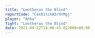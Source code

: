 ```yaml
---
title: "Leotheras the Blind"
reportCode: "C4x81tcXAbr9YMgj"
player: "Ankw"
fight: "Leotheras the Blind"
date: 2021-09-22T19:00:43.822000+00:00
---
```

